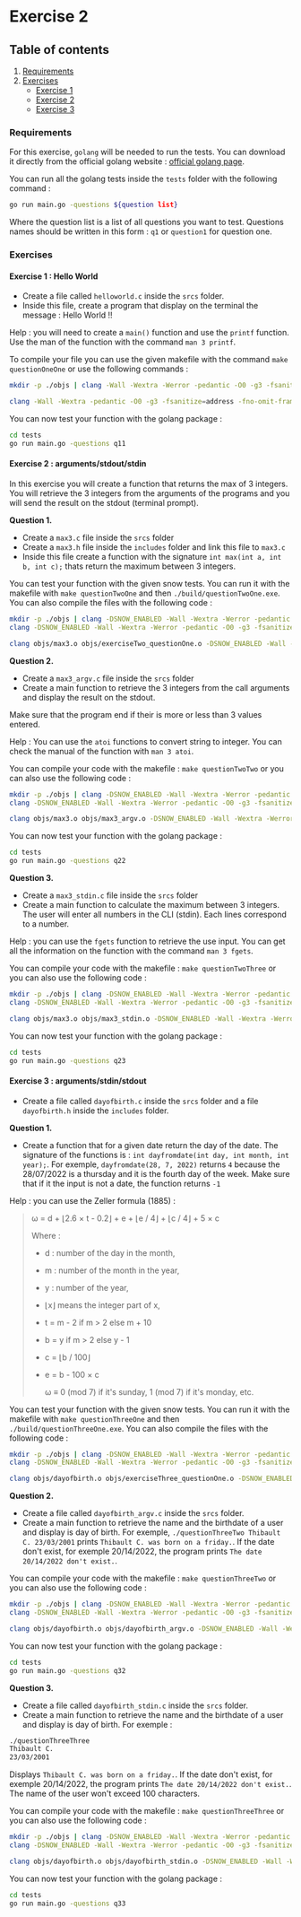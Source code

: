 # Exercise 2

## Table of contents

1. [Requirements](#requirements)
2. [Exercises](#exercises)
    - [Exercise 1](#exercise-1--hello-world)
    - [Exercise 2](#exercise-2--argumentsstdoutstdin)
    - [Exercise 3](#exercise-3--argumentsstdinstdout)

### Requirements

For this exercise, `golang` will be needed to run the tests. You can download it directly from the official golang website : [official golang page](https://go.dev/doc/install).

You can run all the golang tests inside the `tests` folder with the following command : 

``` bash
go run main.go -questions ${question list}
```

Where the question list is a list of all questions you want to test. Questions names should be written in this form : `q1` or `question1` for question one.

### Exercises

#### Exercise 1 : Hello World

- Create a file called `helloworld.c` inside the `srcs` folder.
- Inside this file, create a program that display on the terminal the message : Hello World !!

Help : you will need to create a `main()` function and use the `printf` function. Use the man of the function with the command `man 3 printf`.

To compile your file you can use the given makefile with the command `make questionOneOne` or use the following commands :

``` bash
mkdir -p ./objs | clang -Wall -Wextra -Werror -pedantic -O0 -g3 -fsanitize=address -fno-omit-frame-pointer -fno-optimize-sibling-calls -c srcs/helloworld.c -o objs/helloworld.o

clang -Wall -Wextra -pedantic -O0 -g3 -fsanitize=address -fno-omit-frame-pointer -fno-optimize-sibling-calls  ./objs/helloworld.o -o ./build/questionOneOne.exe
```

You can now test your function with the golang package :

``` bash
cd tests
go run main.go -questions q11
```

#### Exercise 2 : arguments/stdout/stdin

In this exercise you will create a function that returns the max of 3 integers. You will retrieve the 3 integers from the arguments of the programs and you will send the result on the stdout (terminal prompt).

**Question 1.**

- Create a `max3.c` file inside the `srcs` folder
- Create a `max3.h` file inside the `includes` folder and link this file to `max3.c`
- Inside this file create a function with the signature `int max(int a, int b, int c);` thats return the maximum between 3 integers.

You can test your function with the given snow tests. You can run it with the makefile with `make questionTwoOne` and then `./build/questionTwoOne.exe`.
You can also compile the files with the following code :

``` bash
mkdir -p ./objs | clang -DSNOW_ENABLED -Wall -Wextra -Werror -pedantic -O0 -g3 -fsanitize=address -fno-omit-frame-pointer -fno-optimize-sibling-calls -c srcs/max3.c -o objs/max3.o
clang -DSNOW_ENABLED -Wall -Wextra -Werror -pedantic -O0 -g3 -fsanitize=address -fno-omit-frame-pointer -fno-optimize-sibling-calls -c srcs/exerciseTwo_questionOne.c -o objs/exerciseTwo_questionOne.o

clang objs/max3.o objs/exerciseTwo_questionOne.o -DSNOW_ENABLED -Wall -Wextra -Werror -pedantic -O0 -g3 -fsanitize=address -fno-omit-frame-pointer -fno-optimize-sibling-calls -o questionTwoOne -I includes/
```

**Question 2.**

- Create a `max3_argv.c` file inside the `srcs` folder
- Create a main function to retrieve the 3 integers from the call arguments and display the result on the stdout.

Make sure that the program end if their is more or less than 3 values entered.

Help : You can use the `atoi` functions to convert string to integer. You can check the manual of the function with `man 3 atoi`.

You can compile your code with the makefile : `make questionTwoTwo` or you can also use the following code :

``` bash
mkdir -p ./objs | clang -DSNOW_ENABLED -Wall -Wextra -Werror -pedantic -O0 -g3 -fsanitize=address -fno-omit-frame-pointer -fno-optimize-sibling-calls -c srcs/max3.c -o objs/max3.o
clang -DSNOW_ENABLED -Wall -Wextra -Werror -pedantic -O0 -g3 -fsanitize=address -fno-omit-frame-pointer -fno-optimize-sibling-calls -c srcs/max3_argv.c -o objs/max3_argv.o

clang objs/max3.o objs/max3_argv.o -DSNOW_ENABLED -Wall -Wextra -Werror -pedantic -O0 -g3 -fsanitize=address -fno-omit-frame-pointer -fno-optimize-sibling-calls -o questionTwoTwo -I includes/
```

You can now test your function with the golang package :

``` bash
cd tests
go run main.go -questions q22
```

**Question 3.**

- Create a `max3_stdin.c` file inside the `srcs` folder
- Create a main function to calculate the maximum between 3 integers. The user will enter all numbers in the CLI (stdin). Each lines correspond to a number.

Help : you can use the `fgets` function to retrieve the use input. You can get all the information on the function with the command `man 3 fgets`.

You can compile your code with the makefile : `make questionTwoThree` or you can also use the following code :

``` bash
mkdir -p ./objs | clang -DSNOW_ENABLED -Wall -Wextra -Werror -pedantic -O0 -g3 -fsanitize=address -fno-omit-frame-pointer -fno-optimize-sibling-calls -c srcs/max3.c -o objs/max3.o
clang -DSNOW_ENABLED -Wall -Wextra -Werror -pedantic -O0 -g3 -fsanitize=address -fno-omit-frame-pointer -fno-optimize-sibling-calls -c srcs/max3_stdin.c -o objs/max3_stdin.o

clang objs/max3.o objs/max3_stdin.o -DSNOW_ENABLED -Wall -Wextra -Werror -pedantic -O0 -g3 -fsanitize=address -fno-omit-frame-pointer -fno-optimize-sibling-calls -o questionTwoThree -I includes/
```

You can now test your function with the golang package :

``` bash
cd tests
go run main.go -questions q23
```

#### Exercise 3 : arguments/stdin/stdout

- Create a file called `dayofbirth.c` inside the `srcs` folder and a file `dayofbirth.h` inside the `includes` folder.

**Question 1.**

- Create a function that for a given date return the day of the date. The signature of the functions is : `int dayfromdate(int day, int month, int year);`. For exemple, `dayfromdate(28, 7, 2022)` returns `4` because the 28/07/2022 is a thursday and it is the fourth day of the week. Make sure that if it the input is not a date, the function returns `-1`

Help : you can use the Zeller formula (1885) :

> ω = d + ⌊2.6 × t - 0.2⌋ + e  + ⌊e / 4⌋ + ⌊c / 4⌋ + 5 × c
>
>Where :
>
> - d : number of the day in the month,
> - m : number of the month in the year,
> - y : number of the year,
> - ⌊x⌋ means the integer part of x,
> - t = m - 2 if m > 2 else m + 10
> - b = y if m > 2 else y - 1
> - c = ⌊b / 100⌋
> - e = b - 100 × c
>
>   ω ≡ 0 (mod 7) if it's sunday, 1 (mod 7) if it's monday, etc.

You can test your function with the given snow tests. You can run it with the makefile with `make questionThreeOne` and then `./build/questionThreeOne.exe`.
You can also compile the files with the following code :

``` bash
mkdir -p ./objs | clang -DSNOW_ENABLED -Wall -Wextra -Werror -pedantic -O0 -g3 -fsanitize=address -fno-omit-frame-pointer -fno-optimize-sibling-calls -c srcs/dayofbirth.c -o objs/dayofbirth.o
clang -DSNOW_ENABLED -Wall -Wextra -Werror -pedantic -O0 -g3 -fsanitize=address -fno-omit-frame-pointer -fno-optimize-sibling-calls -c srcs/exerciseThree_questionOne.c -o objs/exerciseThree_questionOne.o

clang objs/dayofbirth.o objs/exerciseThree_questionOne.o -DSNOW_ENABLED -Wall -Wextra -Werror -pedantic -O0 -g3 -fsanitize=address -fno-omit-frame-pointer -fno-optimize-sibling-calls -o questionThreeOne -I includes/
```

**Question 2.**

- Create a file called `dayofbirth_argv.c` inside the `srcs` folder.
- Create a main function to retrieve the name and the birthdate of a user and display is day of birth. For exemple, `./questionThreeTwo Thibault C. 23/03/2001` prints `Thibault C. was born on a friday.`. If the date don't exist, for exemple 20/14/2022, the program prints `The date 20/14/2022 don't exist.`.

You can compile your code with the makefile : `make questionThreeTwo` or you can also use the following code :

``` bash
mkdir -p ./objs | clang -DSNOW_ENABLED -Wall -Wextra -Werror -pedantic -O0 -g3 -fsanitize=address -fno-omit-frame-pointer -fno-optimize-sibling-calls -c srcs/dayofbirth.c -o objs/dayofbirth.o
clang -DSNOW_ENABLED -Wall -Wextra -Werror -pedantic -O0 -g3 -fsanitize=address -fno-omit-frame-pointer -fno-optimize-sibling-calls -c srcs/dayofbirth_argv.c -o objs/dayofbirth_argv.o

clang objs/dayofbirth.o objs/dayofbirth_argv.o -DSNOW_ENABLED -Wall -Wextra -Werror -pedantic -O0 -g3 -fsanitize=address -fno-omit-frame-pointer -fno-optimize-sibling-calls -o questionThreeTwo -I includes/
```

You can now test your function with the golang package :

``` bash
cd tests
go run main.go -questions q32
```

**Question 3.**

- Create a file called `dayofbirth_stdin.c` inside the `srcs` folder.
- Create a main function to retrieve the name and the birthdate of a user and display is day of birth. For exemple :

```bash
./questionThreeThree
Thibault C.
23/03/2001
```

Displays `Thibault C. was born on a friday.`. If the date don't exist, for exemple 20/14/2022, the program prints `The date 20/14/2022 don't exist.`. The name of the user won't exceed 100 characters.

You can compile your code with the makefile : `make questionThreeThree` or you can also use the following code :

``` bash
mkdir -p ./objs | clang -DSNOW_ENABLED -Wall -Wextra -Werror -pedantic -O0 -g3 -fsanitize=address -fno-omit-frame-pointer -fno-optimize-sibling-calls -c srcs/dayofbirth.c -o objs/dayofbirth.o
clang -DSNOW_ENABLED -Wall -Wextra -Werror -pedantic -O0 -g3 -fsanitize=address -fno-omit-frame-pointer -fno-optimize-sibling-calls -c srcs/dayofbirth_stdin.c -o objs/dayofbirth_stdin.o

clang objs/dayofbirth.o objs/dayofbirth_stdin.o -DSNOW_ENABLED -Wall -Wextra -Werror -pedantic -O0 -g3 -fsanitize=address -fno-omit-frame-pointer -fno-optimize-sibling-calls -o questionThreeThree -I includes/
```

You can now test your function with the golang package :

``` bash
cd tests
go run main.go -questions q33
```
